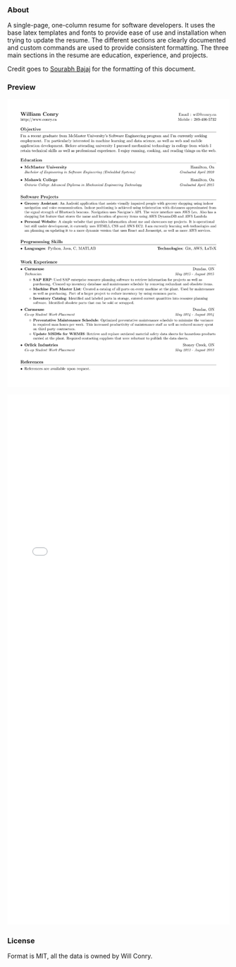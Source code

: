 ### About

A single-page, one-column resume for software developers. It uses the base latex templates and fonts to provide ease of use and installation when trying to update the resume. The different sections are clearly documented and custom commands are used to provide consistent formatting. The three main sections in the resume are education, experience, and projects.

Credit goes to [Sourabh Bajaj](https://github.com/sb2nov/) for the formatting of this document.

### Preview

![Resume Screenshot](/resume_preview.png)

<iframe src="will_conry_resume.pdf" style="width: 100%;height: 1200px;border: none;"></iframe>

### License

Format is MIT, all the data is owned by Will Conry.
